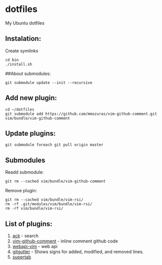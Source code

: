 dotfiles
========

My Ubuntu dotfiles

## Instalation:
Create symlinks
```
cd bin
./install.sh
```

##About submodules:
```
git submodule update --init --recursive
```

## Add new plugin:

```
cd ~/dotfiles
git submodule add https://github.com/mmozuras/vim-github-comment.git vim/bundle/vim-github-comment
```

## Update plugins:
```
git submodule foreach git pull origin master
```

## Submodules
Readd submodule:
```
git rm --cached vim/bundle/vim-github-comment
```

Remove plugin:
```
git rm --cached vim/bundle/vim-rsi/
rm -rf .git/modules/vim/bundle/vim-rsi/
rm -rf vim/bundle/vim-rsi/
```

## List of plugins:
1. [ack](https://github.com/mileszs/ack.vim) - search
1. [vim-github-comment](https://github.com/mmozuras/vim-github-comment) - inline comment github code
1. [webapi-vim](https://github.com/mattn/webapi-vim) - web api
1. [gitgutter](https://github.com/airblade/vim-gitgutter.git) - Shows signs for added, modified, and removed lines.
1. [supertab](https://github.com/ervandew/supertab)

